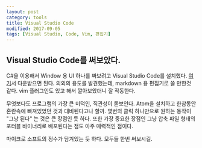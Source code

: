 ```yaml
---
layout: post
category: tools
title: Visual Studio Code
modified: 2017-09-05
tags: [Visual Studio, Code, Vim, 편집기]
---
```


## Visual Studio Code를 써보았다.

C#을 이용해서 Window 용 UI 하나를 짜보려고 Visual Studio Code를 설치했다. [여기](https://code.visualstudio.com/Download)서 다운받으면 된다. 
의외의 용도를 발견했는데, markdown 용 편집기로 쓸 만한것 같다. vim 플러그인도 있고 해서 깔아보았더니 잘 작동한다.

무엇보다도 프로그램의 가장 큰 미덕인, 직관성이 돋보인다. Atom을 설치하고 한참동안 혼란속에 빠져있었던 것과 대비된다고나 할까.
몇번의 클릭 하나만으로 원하는 동작이 "그낭 된다" 는 것은 큰 장점인 듯 하다.
또한 가장 중요한 장점인 그냥 압축 파일 형태의 포터블 바이너리로 배포된다는 점도 아주 매력적인 점이다.

마이크로 소프트의 정수가 담겨있는 듯 하다. 모두들 한번 써보시길.